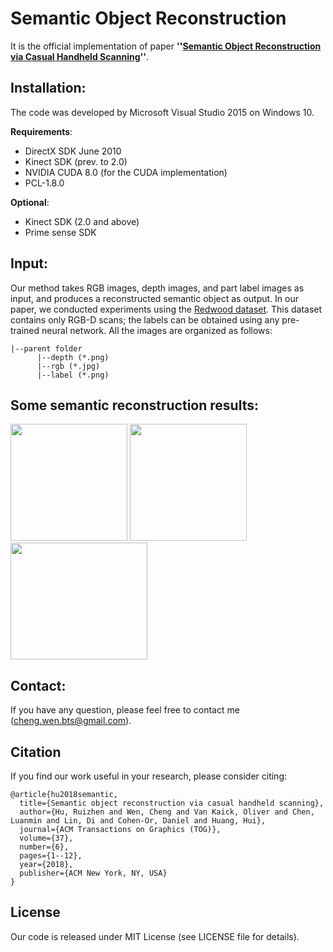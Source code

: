 # Semantic Object Reconstruction
It is the official implementation of paper **''[Semantic Object Reconstruction via Casual Handheld Scanning](https://dl.acm.org/doi/10.1145/3272127.3275024)''**.

## Installation:
The code was developed by Microsoft Visual Studio 2015 on Windows 10.

**Requirements**:
- DirectX SDK June 2010
- Kinect SDK (prev. to 2.0)
- NVIDIA CUDA 8.0 (for the CUDA implementation)
- PCL-1.8.0

**Optional**:
- Kinect SDK (2.0 and above)
- Prime sense SDK

## Input: 
Our method takes RGB images, depth images, and part label images as input, and produces a reconstructed semantic object as output. In our paper, we conducted experiments using the [Redwood dataset](http://redwood-data.org/3dscan/). This dataset contains only RGB-D scans; the labels can be obtained using any pre-trained neural network. All the images are organized as follows:  

```
|--parent folder
      |--depth (*.png)
      |--rgb (*.jpg)
      |--label (*.png)
```

## Some semantic reconstruction results:

<div align="left">
<img src="DepthSensingLabel/SR_Chair.png" height="187" width="187" >
<img src="DepthSensingLabel/SR_Table.png" height="187" width="187" >
<img src="DepthSensingLabel/SR_Motorcycle.png" height="187" width="219" >
 </div>

## Contact:
If you have any question, please feel free to contact me (cheng.wen.bts@gmail.com).

## Citation
If you find our work useful in your research, please consider citing:
```
@article{hu2018semantic,
  title={Semantic object reconstruction via casual handheld scanning},
  author={Hu, Ruizhen and Wen, Cheng and Van Kaick, Oliver and Chen, Luanmin and Lin, Di and Cohen-Or, Daniel and Huang, Hui},
  journal={ACM Transactions on Graphics (TOG)},
  volume={37},
  number={6},
  pages={1--12},
  year={2018},
  publisher={ACM New York, NY, USA}
}
```

## License
Our code is released under MIT License (see LICENSE file for details).
